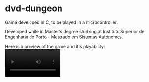 # dvd-dungeon

Game developed in C, to be played in a microcontroller.

Developed while in Master's degree studying at Instituto Superior de Engenharia do Porto - Mestrado em Sistemas Autónomos.

Here is a preview of the game and it's playability:
<video src=https://github.com/konsoul158/dvd-dungeon/assets/78017741/b230e5b1-cd7e-478d-b63d-c1bebcdd9927 width=180/>
